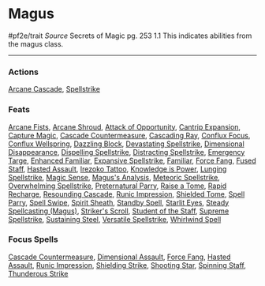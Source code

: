 # Magus
#pf2e/trait 
*Source* Secrets of Magic pg. 253 1.1
This indicates abilities from the magus class.

---

### Actions
[Arcane Cascade](Arcane%20Cascade), [Spellstrike](Spellstrike)

### Feats
[Arcane Fists](Arcane%20Fists), [Arcane Shroud](Arcane%20Shroud), [Attack of Opportunity](../Rules/Actions/Attack%20of%20Opportunity.md), [Cantrip Expansion](Cantrip%20Expansion), [Capture Magic](Capture%20Magic), [Cascade Countermeasure](Cascade%20Countermeasure.md), [Cascading Ray](Cascading%20Ray), [Conflux Focus](Conflux%20Focus), [Conflux Wellspring](Conflux%20Wellspring), [Dazzling Block](Dazzling%20Block), [Devastating Spellstrike](Devastating%20Spellstrike), [Dimensional Disappearance](Dimensional%20Disappearance), [Dispelling Spellstrike](Dispelling%20Spellstrike), [Distracting Spellstrike](Distracting%20Spellstrike), [Emergency Targe](Emergency%20Targe), [Enhanced Familiar](Enhanced%20Familiar), [Expansive Spellstrike](Expansive%20Spellstrike), [Familiar](Familiar), [Force Fang](Force%20Fang.md), [Fused Staff](Fused%20Staff), [Hasted Assault](Hasted%20Assault.md), [Irezoko Tattoo](Irezoko%20Tattoo), [Knowledge is Power](Knowledge%20is%20Power), [Lunging Spellstrike](Lunging%20Spellstrike), [Magic Sense](Magic%20Sense), [Magus's Analysis](Magus's%20Analysis), [Meteoric Spellstrike](Meteoric%20Spellstrike), [Overwhelming Spellstrike](Overwhelming%20Spellstrike), [Preternatural Parry](Preternatural%20Parry), [Raise a Tome](Raise%20a%20Tome), [Rapid Recharge](Rapid%20Recharge), [Resounding Cascade](Resounding%20Cascade), [Runic Impression](Runic%20Impression.md), [Shielded Tome](Shielded%20Tome), [Spell Parry](Spell%20Parry), [Spell Swipe](Spell%20Swipe), [Spirit Sheath](Spirit%20Sheath), [Standby Spell](Standby%20Spell), [Starlit Eyes](Starlit%20Eyes), [Steady Spellcasting (Magus)](Steady%20Spellcasting%20(Magus)), [Striker's Scroll](Striker's%20Scroll), [Student of the Staff](Student%20of%20the%20Staff), [Supreme Spellstrike](Supreme%20Spellstrike), [Sustaining Steel](Sustaining%20Steel), [Versatile Spellstrike](Versatile%20Spellstrike), [Whirlwind Spell](Whirlwind%20Spell)

### Focus Spells
[Cascade Countermeasure](Cascade%20Countermeasure.md), [Dimensional Assault](Dimensional%20Assault.md), [Force Fang](Force%20Fang.md), [Hasted Assault](Hasted%20Assault.md), [Runic Impression](Runic%20Impression.md), [Shielding Strike](Shielding%20Strike.md), [Shooting Star](Shooting%20Star.md), [Spinning Staff](Spinning%20Staff.md), [Thunderous Strike](Thunderous%20Strike.md)